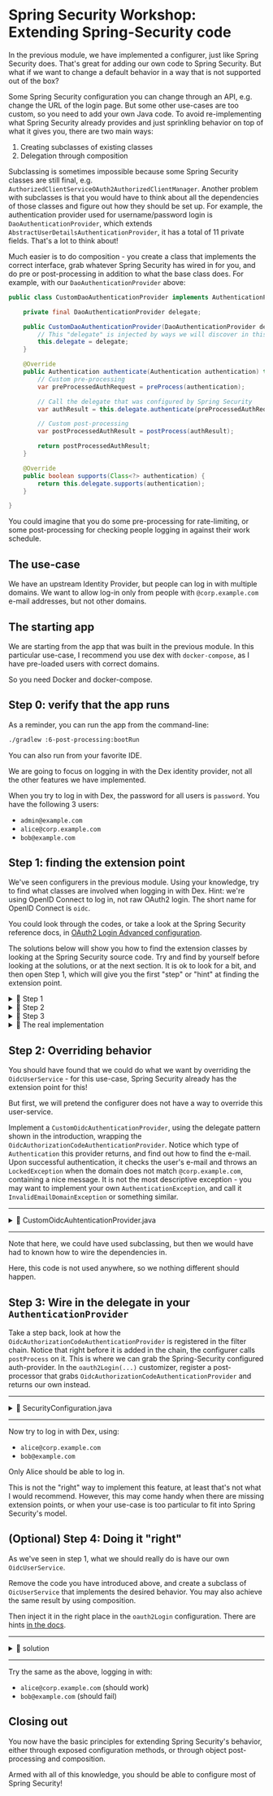 # Spring Security Workshop: Extending Spring-Security code

In the previous module, we have implemented a configurer, just like Spring Security does. That's
great for adding our own code to Spring Security. But what if we want to change a default behavior
in a way that is not supported out of the box?

Some Spring Security configuration you can change through an API, e.g. change the URL of the login
page. But some other use-cases are too custom, so you need to add your own Java code. To avoid
re-implementing what Spring Security already provides and just sprinkling behavior on top of what it
gives you, there are two main ways:

1. Creating subclasses of existing classes
2. Delegation through composition

Subclassing is sometimes impossible because some Spring Security classes are still final, e.g.
`AuthorizedClientServiceOAuth2AuthorizedClientManager`. Another problem with subclasses is that you
would have to think about all the dependencies of those classes and figure out how they should be
set up. For example, the authentication provider used for username/password login is
`DaoAuthenticationProvider`, which extends `AbstractUserDetailsAuthenticationProvider`, it has a
total of 11 private fields. That's a lot to think about!

Much easier is to do composition - you create a class that implements the correct interface, grab
whatever Spring Security has wired in for you, and do pre or post-processing in addition to what the
base class does. For example, with our `DaoAuthenticationProvider` above:

```java
public class CustomDaoAuthenticationProvider implements AuthenticationProvider {

    private final DaoAuthenticationProvider delegate;

    public CustomDaoAuthenticationProvider(DaoAuthenticationProvider delegate) {
        // This "delegate" is injected by ways we will discover in this module
        this.delegate = delegate;
    }

    @Override
    public Authentication authenticate(Authentication authentication) throws AuthenticationException {
        // Custom pre-processing
        var preProcessedAuthRequest = preProcess(authentication);

        // Call the delegate that was configured by Spring Security
        var authResult = this.delegate.authenticate(preProcessedAuthRequest);

        // Custom post-processing
        var postProcessedAuthResult = postProcess(authResult);

        return postProcessedAuthResult;
    }

    @Override
    public boolean supports(Class<?> authentication) {
        return this.delegate.supports(authentication);
    }

}
```

You could imagine that you do some pre-processing for rate-limiting, or some post-processing for
checking people logging in against their work schedule.

## The use-case

We have an upstream Identity Provider, but people can log in with multiple domains. We want to allow
log-in only from people with `@corp.example.com` e-mail addresses, but not other domains.

## The starting app

We are starting from the app that was built in the previous module. In this particular use-case, I
recommend you use dex with `docker-compose`, as I have pre-loaded users with correct domains.

So you need Docker and docker-compose.

## Step 0: verify that the app runs

As a reminder, you can run the app from the command-line:

```bash
./gradlew :6-post-processing:bootRun
```

You can also run from your favorite IDE.

We are going to focus on logging in with the Dex identity provider, not all the other features we
have implemented.

When you try to log in with Dex, the password for all users is `password`. You have the following 3
users:

- `admin@example.com`
- `alice@corp.example.com`
- `bob@example.com`

## Step 1: finding the extension point

We've seen configurers in the previous module. Using your knowledge, try to find what classes are
involved when logging in with Dex. Hint: we're using OpenID Connect to log in, not raw OAuth2 login.
The short name for OpenID Connect is `oidc`.

You could look through the codes, or take a look at the Spring Security reference docs, in
[OAuth2 Login Advanced configuration](https://docs.spring.io/spring-security/reference/servlet/oauth2/login/advanced.html).

The solutions below will show you how to find the extension classes by looking at the Spring Security source code. Try
and find by yourself before looking at the solutions, or at the next section. It is ok to look for a bit, and then open
Step 1, which will give you the first "step" or "hint" at finding the extension point.

<details>
<summary>📖 Step 1</summary>

Open and read through the `OAuth2LoginConfigurer`. You'll find that's what is used when you do
`.oauth2Login()`.

</details>

<details>
<summary>📖 Step 2</summary>

Look for `AuthenticationProvider` classes, as this is where authentication happens.

</details>

<details>
<summary>📖 Step 3</summary>

You'll find two `AuthenticationProvider`s:

- `OAuth2LoginAuthenticationProvider`
- `OidcAuthorizationCodeAuthenticationProvider`

Notice how they are customized with calling `.setXXX()` methods - you don't want to understand that
logic, you trust Spring Security to do The Right Thing™.

As mentioned above, you want to take a closer look at `OidcAuthorizationCodeAuthenticationProvider`,
as that the auth provider that deals with OpenID Connect.

</details>

<details>
<summary>📖 The real implementation</summary>

Read the `OidcAuthorizationCodeAuthenticationProvider` javadoc carefully. You should find that loading the user and its
attributes, including the e-mail, is done through an `OidcUserService`.

</details>

## Step 2: Overriding behavior

You should have found that we could do what we want by overriding the `OidcUserService` - for this
use-case, Spring Security already has the extension point for this!

But first, we will pretend the configurer does not have a way to override this user-service.

Implement a `CustomOidcAuthenticationProvider`, using the delegate pattern shown in the
introduction, wrapping the `OidcAuthorizationCodeAuthenticationProvider`. Notice which type of
`Authentication` this provider returns, and find out how to find the e-mail. Upon successful
authentication, it checks the user's e-mail and throws an `LockedException` when the domain does not
match `@corp.example.com`, containing a nice message. It is not the most descriptive exception - you may want to
implement your own `AuthenticationException`, and call it `InvalidEmailDomainException` or something similar.

---

<details>

<summary>📖 CustomOidcAuhtenticationProvider.java</summary>

```java
public class CustomOidcAuthenticationProvider implements AuthenticationProvider {

    private final OidcAuthorizationCodeAuthenticationProvider delegate;
    private String AUTHORIZED_DOMAIN = "corp.example.com";

    public CustomOidcAuthenticationProvider(OidcAuthorizationCodeAuthenticationProvider delegate) {
        this.delegate = delegate;
    }

    @Override
    public Authentication authenticate(Authentication authentication) throws AuthenticationException {
        OAuth2LoginAuthenticationToken authResult = (OAuth2LoginAuthenticationToken) delegate
                .authenticate(authentication);

        var user = ((OidcUser) authResult.getPrincipal());
        var domain = user.getEmail().split("@")[1];
        if (!domain.equals(AUTHORIZED_DOMAIN)) {
            throw new LockedException(
                    "Cannot log in because email has domain [@%s]. Only emails with domain [%s] are accepted."
                            .formatted(domain, AUTHORIZED_DOMAIN));
        }

        return authResult;
    }

    @Override
    public boolean supports(Class<?> authentication) {
        return delegate.supports(authentication);
    }
}
```

</details>

---

Note that here, we could have used subclassing, but then we would have had to known how to wire the
dependencies in.

Here, this code is not used anywhere, so we nothing different should happen.

## Step 3: Wire in the delegate in your `AuthenticationProvider`

Take a step back, look at how the `OidcAuthorizationCodeAuthenticationProvider` is registered in the
filter chain. Notice that right before it is added in the chain, the configurer calls `postProcess`
on it. This is where we can grab the Spring-Security configured auth-provider. In the
`oauth2Login(...)` customizer, register a post-processor that grabs
`OidcAuthorizationCodeAuthenticationProvider` and returns our own instead.

---

<details>

<summary>📖 SecurityConfiguration.java</summary>

```java
public class SecurityConfiguration {

    @Bean
    public SecurityFilterChain securityFilterChain(HttpSecurity http) throws Exception {
        // ...
        return http
                // ...
                .oauth2Login(oidc -> {
                    oidc.defaultSuccessUrl("/private");
                    oidc.withObjectPostProcessor(
                            // Note: this is an anonymous implementation, but you could
                            // make a real class out of it.
                            new ObjectPostProcessor<AuthenticationProvider>() {
                                @Override
                                public <O extends AuthenticationProvider> O postProcess(O object) {
                                    if (object instanceof OidcAuthorizationCodeAuthenticationProvider oidcProvider) {
                                        return (O) new CustomOidcAuthenticationProvider(oidcProvider);
                                    }
                                    return object;
                                }

                            });
                })
                // ...
                .build();
    }

    // ...

}
```

</details>

---

Now try to log in with Dex, using:

- `alice@corp.example.com`
- `bob@example.com`

Only Alice should be able to log in.

This is not the "right" way to implement this feature, at least that's not what I would recommend.
However, this may come handy when there are missing extension points, or when your use-case is too
particular to fit into Spring Security's model.

## (Optional) Step 4: Doing it "right"

As we've seen in step 1, what we should really do is have our own `OidcUserService`.

Remove the code you have introduced above, and create a subclass of `OicUserService` that implements
the desired behavior. You may also achieve the same result by using composition.

Then inject it in the right place in the `oauth2Login` configuration. There are hints
[in the docs](https://docs.spring.io/spring-security/reference/servlet/oauth2/login/advanced.html).

---

<details>

<summary>📖 solution</summary>

DomainAwareOidcUserService.java:

```java
public class DomainAwareOidcUserService extends OidcUserService {

    private String AUTHORIZED_DOMAIN = "corp.example.com";

    @Override
    public OidcUser loadUser(OidcUserRequest userRequest) throws OAuth2AuthenticationException {
        var oidcUser = super.loadUser(userRequest);
        var domain = oidcUser.getEmail().split("@")[1];
        if (!domain.equals(AUTHORIZED_DOMAIN)) {
            throw new OAuth2AuthenticationException(
                    new OAuth2Error("invalid_domain"),
                    "Cannot log in because email has domain [@%s]. Only emails with domain [%s] are accepted."
                            .formatted(domain, AUTHORIZED_DOMAIN));
        }
        return oidcUser;
    }
}
```

SecurityConfiguration.java

```java
public class SecurityConfiguration {

    @Bean
    public SecurityFilterChain securityFilterChain(HttpSecurity http) throws Exception {
        // ...
        return http
                // ...
                .oauth2Login(oidc -> {
                    oidc.defaultSuccessUrl("/private");
                    oidc.userInfoEndpoint(ui -> {
                        ui.oidcUserService(new DomainAwareOidcUserService());
                    });
                })
                // ...
                .build();
    }
}
```

</details>

---

Try the same as the above, logging in with:

- `alice@corp.example.com` (should work)
- `bob@example.com` (should fail)

## Closing out

You now have the basic principles for extending Spring Security's behavior, either through exposed
configuration methods, or through object post-processing and composition.

Armed with all of this knowledge, you should be able to configure most of Spring Security!
